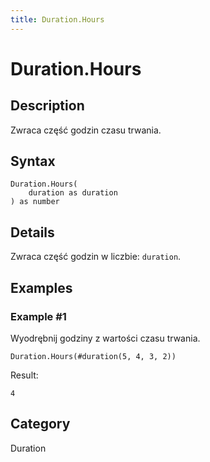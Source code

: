 ```yaml
---
title: Duration.Hours
---
```


# Duration.Hours


## Description

Zwraca część godzin czasu trwania.


## Syntax

```powerquery
Duration.Hours(
    duration as duration
) as number
```


## Details

Zwraca część godzin w liczbie: <code>duration</code>.


## Examples

### Example #1 
Wyodrębnij godziny z wartości czasu trwania.
```powerquery
Duration.Hours(#duration(5, 4, 3, 2))
```

Result: 
```powerquery
4
```




## Category
Duration
